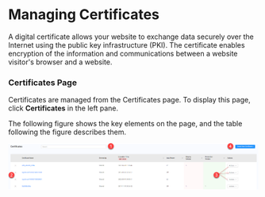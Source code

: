 # Managing Certificates

A digital certificate allows your website to exchange data securely over the Internet using the public key infrastructure (PKI). The certificate enables encryption of the information and communications between a website visitor's browser and a website.

### Certificates Page 

Certificates are managed from the Certificates page. To display this page, click **Certificates** in the left pane.

The following figure shows the key elements on the page, and the table following the figure describes them.

![null](<../Resources/Images/Certificates Page.png>)